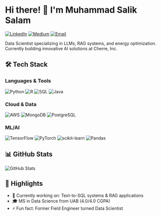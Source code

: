# Hi there! 👋 I'm Muhammad Salik Salam

[![LinkedIn](https://img.shields.io/badge/LinkedIn-0077B5?style=for-the-badge&logo=linkedin&logoColor=white)](https://www.linkedin.com/in/msaliksalam/)
[![Medium](https://img.shields.io/badge/Medium-12100E?style=for-the-badge&logo=medium&logoColor=white)](https://medium.com/@imsalik)
[![Email](https://img.shields.io/badge/Email-D14836?style=for-the-badge&logo=gmail&logoColor=white)](mailto:salam.salik96@gmail.com)

Data Scientist specializing in LLMs, RAG systems, and energy optimization. Currently building innovative AI solutions at Cherre, Inc.

## 🛠 Tech Stack

### Languages & Tools
![Python](https://img.shields.io/badge/Python-3776AB?style=flat-square&logo=python&logoColor=white)
![R](https://img.shields.io/badge/R-276DC3?style=flat-square&logo=r&logoColor=white)
![SQL](https://img.shields.io/badge/SQL-4479A1?style=flat-square&logo=mysql&logoColor=white)
![Java](https://img.shields.io/badge/Java-ED8B00?style=flat-square&logo=openjdk&logoColor=white)

### Cloud & Data
![AWS](https://img.shields.io/badge/AWS-232F3E?style=flat-square&logo=amazon-aws&logoColor=white)
![MongoDB](https://img.shields.io/badge/MongoDB-47A248?style=flat-square&logo=mongodb&logoColor=white)
![PostgreSQL](https://img.shields.io/badge/PostgreSQL-316192?style=flat-square&logo=postgresql&logoColor=white)

### ML/AI
![TensorFlow](https://img.shields.io/badge/TensorFlow-FF6F00?style=flat-square&logo=tensorflow&logoColor=white)
![PyTorch](https://img.shields.io/badge/PyTorch-EE4C2C?style=flat-square&logo=pytorch&logoColor=white)
![scikit-learn](https://img.shields.io/badge/scikit--learn-F7931E?style=flat-square&logo=scikit-learn&logoColor=white)
![Pandas](https://img.shields.io/badge/Pandas-150458?style=flat-square&logo=pandas&logoColor=white)

## 📊 GitHub Stats
![GitHub Stats](https://github-readme-stats.vercel.app/api?username=msaliksalam&show_icons=true&theme=dracula)

## 🌟 Highlights
- 🔭 Currently working on: Text-to-SQL systems & RAG applications
- 🎓 MS in Data Science from UAB (4.0/4.0 CGPA)
- ⚡ Fun fact: Former Field Engineer turned Data Scientist
